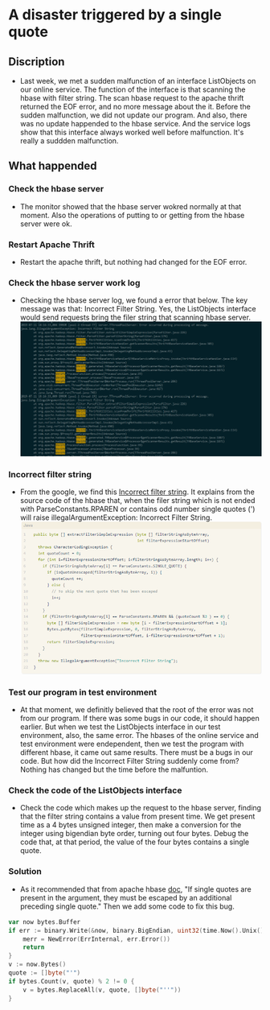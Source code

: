 # A disaster triggered by a single quote

## Discription

- Last week, we met a sudden malfunction of an interface ListObjects on our online service. The function of the interface is that scanning the hbase with filter string. The scan hbase request to the apache thrift returned the EOF error, and no more message about the it. Before the sudden malfunction, we did not update our program. And also, there was no update happended to the hbase service. And the service logs show that this interface always worked well before malfunction. It's really a suddden malfunction.

## What happended
### Check the hbase server
- The monitor showed that the hbase server wokred normally at that moment. Also the operations of putting to or getting from the hbase server were ok. 

### Restart Apache Thrift
- Restart the apache thrift, but nothing had changed for the EOF error. 

### Check the hbase server work log
- Checking the hbase server log, we found a error that below. The key message was that: Incorrect Filter String. Yes, the ListObjects interface would send requests bring the filer string that scanning hbase server.
![PNG](./images/errorlog.png)

### Incorrect filter string
- From the google, we find this [Incorrect filter string](http://www.zhaif.cc/2017/09/28/python-hbase-tip-3/). It explains from the source code of the hbase that, when the filer string which is not ended with ParseConstants.RPAREN or contains odd number single quotes (') will raise illegalArgumentException: Incorrect Filter String.
![PNG](./images/hbasesourcecode.png)

### Test our program in test environment
- At that moment, we definitly believed that the root of the error was not from our program. If there was some bugs in our code, it should happen earlier. But when we test the ListObjects interface in our test environment, also, the same error. The hbases of the online service and test environment were endependent, then we test the program with different hbase, it came out same results. There must be a bugs in our code. But how did the Incorrect Filter String suddenly come from? Nothing has changed but the time before the malfuntion.

### Check the code of the ListObjects interface
- Check the code which makes up the request to the hbase server, finding that the filter string contains a value from present time. We get present time as a 4 bytes unsigned integer, then make a conversion for the integer using bigendian byte order, turning out four bytes. Debug the code that, at that period, the value of the four bytes contains a single quote.

### Solution
- As it recommended that from apache hbase [doc](http://hbase.apache.org/book.html#thrift.filter_language), "If single quotes are present in the argument, they must be escaped by an additional preceding single quote."  Then we add some code to fix this bug.


~~~ go
var now bytes.Buffer
if err := binary.Write(&now, binary.BigEndian, uint32(time.Now().Unix())); err != nil {
	merr = NewError(ErrInternal, err.Error())
	return
}
v := now.Bytes()
quote := []byte("'")
if bytes.Count(v, quote) % 2 != 0 {
	v = bytes.ReplaceAll(v, quote, []byte("''"))
}
~~~
